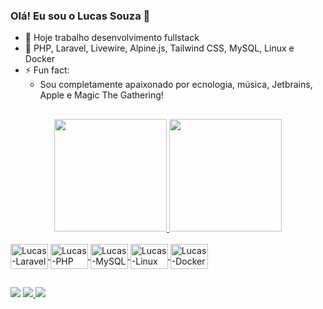 ### Olá! Eu sou o Lucas Souza 👋

- 🔭 Hoje trabalho desenvolvimento fullstack
- 🌱 PHP, Laravel, Livewire, Alpine.js, Tailwind CSS, MySQL, Linux e Docker
- ⚡ Fun fact: 
    - Sou completamente apaixonado por ecnologia, música, Jetbrains, Apple e Magic The Gathering!

## 
<div align="center">
  <a href="https://github.com/LucasSouzaa97">
  <img height="180em" src="https://github-readme-stats.vercel.app/api?username=LucasSouzaa97&show_icons=true&theme=tokyonight"/>
  <img height="180em" src="https://github-readme-stats.vercel.app/api/top-langs/?username=LucasSouzaa97&layout=compact&theme=tokyonight"/>
</div>

<div style="display: inline_block"><br>
  <img align="center" alt="Lucas-Laravel" height="40" width="60" src="https://cdn.jsdelivr.net/gh/devicons/devicon/icons/laravel/laravel-plain.svg">
  <img align="center" alt="Lucas-PHP" height="40" width="60" src="https://cdn.jsdelivr.net/gh/devicons/devicon/icons/php/php-plain.svg">
  <img align="center" alt="Lucas-MySQL" height="40" width="60" src="https://cdn.jsdelivr.net/gh/devicons/devicon/icons/mysql/mysql-original-wordmark.svg">
  <img align="center" alt="Lucas-Linux" height="40" width="60" src="https://cdn.jsdelivr.net/gh/devicons/devicon/icons/linux/linux-original.svg">
  <img align="center" alt="Lucas-Docker" height="40" width="60" src="https://cdn.jsdelivr.net/gh/devicons/devicon/icons/docker/docker-original-wordmark.svg">
</div>

## 
 <div>
  <a href="https://www.linkedin.com/in/lucas-souza-a99b6b180/" target="_blank"><img src="https://img.shields.io/badge/-LinkedIn-%230077B5?style=for-the-badge&logo=linkedin&logoColor=white" target="_blank"></a>
  <a href = "mailto:lucas.souza.dev@outlook.com"><img src="https://img.shields.io/badge/Microsoft_Outlook-0078D4?style=for-the-badge&logo=microsoft-outlook&logoColor=white">
  <a href="https://instagram.com/lucasbeto" target="_blank"><img src="https://img.shields.io/badge/-Instagram-%23E4405F?style=for-the-badge&logo=instagram&logoColor=white" target="_blank"></a>
</div>
